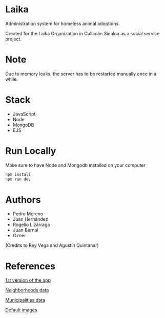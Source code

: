 # Laika

Administration system for homeless animal adoptions.

Created for the Laika Organization in Culiacán Sinaloa as a social service project.

# Note

Due to memory leaks, the server has to be restarted manually once in a while.

# Stack

- JavaScript
- Node
- MongoDB
- EJS

# Run Locally

Make sure to have Node and Mongodb installed on your computer

```bash
npm install
npm run dev
```

# Authors

- Pedro Moreno
- Juan Hernández
- Rogelio Lizárraga
- Juan Bernal
- Ozner

(Credits to Rey Vega and Agustín Quintanar)

# References

[1st version of the app](https://github.com/ReyVega/Laika_WebPage)

[Neighborhoods data](https://www.correosdemexico.gob.mx/SSLServicios/ConsultaCP/CodigoPostal_Exportar.aspx)

[Municipalities data](https://cuentame.inegi.org.mx/monografias/informacion/sin/territorio/div_municipal.aspx?tema=me&e=25)

[Default images](https://www.freepik.es/fotos/perro-mestizo)
